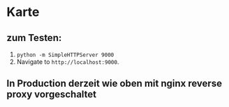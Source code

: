 # Karte

## zum Testen: 

1. `python -m SimpleHTTPServer 9000`
2. Navigate to `http://localhost:9000`.

## In Production derzeit wie oben mit nginx reverse proxy vorgeschaltet

